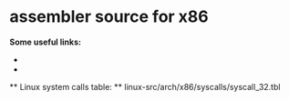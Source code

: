 # assembler source for x86

**Some useful links:**

* [NASM Examples]: (http://cs.lmu.edu/~ray/notes/nasmexamples/)
* [i386 ABI]: (http://sco.com/developers/devspecs/abi386-4.pdf)

** Linux system calls table: **
linux-src/arch/x86/syscalls/syscall_32.tbl
